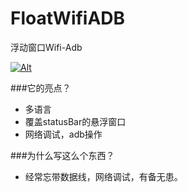 # FloatWifiADB
浮动窗口Wifi-Adb

[![Alt](http://developer.android.com/images/brand/en_app_rgb_wo_45.png)](https://play.google.com/store/apps/details?id=com.fanshuo.android.floatwifiadb)

###它的亮点？
* 多语言
* 覆盖statusBar的悬浮窗口
* 网络调试，adb操作

###为什么写这么个东西？
* 经常忘带数据线，网络调试，有备无患。
